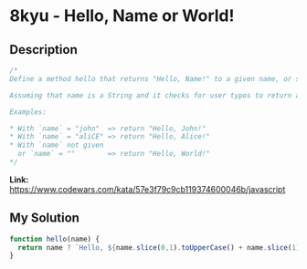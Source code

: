 # 8kyu - Hello, Name or World!

## Description
```js
/*
Define a method hello that returns "Hello, Name!" to a given name, or says Hello, World! if name is not given (or passed as an empty String).

Assuming that name is a String and it checks for user typos to return a name with a first capital letter (Xxxx).

Examples:

* With `name` = "john"  => return "Hello, John!"
* With `name` = "aliCE" => return "Hello, Alice!"
* With `name` not given 
  or `name` = ""        => return "Hello, World!"
*/
```

**Link:** https://www.codewars.com/kata/57e3f79c9cb119374600046b/javascript

## My Solution
```js
function hello(name) {
  return name ? `Hello, ${name.slice(0,1).toUpperCase() + name.slice(1).toLowerCase()}!` : `Hello, World!`
}
```